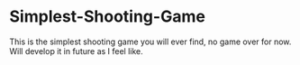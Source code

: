 # Simplest-Shooting-Game
This is the simplest shooting game you will ever find, no game over for now. Will develop it in future as I feel like.
